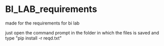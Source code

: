 # BI_LAB_requirements
made for the requirements for bi lab


just open the command prompt in the folder in which the files is saved and type
"pip install -r reqd.txt"